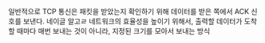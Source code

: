 일반적으로 TCP 통신은 패킷을 받았는지 확인하기 위해 데이터를 받은 쪽에서 ACK 신호를 보낸다.
네이글 알고ㄹ
네트워크의 효율성을 높이기 위해서, 출력할 데이터가 도착할 때마다 매번 보내는 것이 아니라, 지정된 크기를 모아서 보내는 방식


